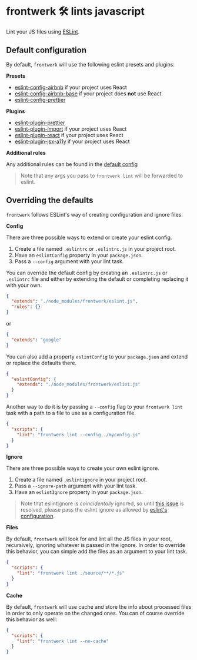# frontwerk 🛠️ lints javascript

Lint your JS files using [ESLint][eslint].

## Default configuration

By default, `frontwerk` will use the following eslint presets and plugins:

**Presets**

* [eslint-config-airbnb][eslint-config-airbnb] if your project uses React
* [eslint-config-airbnb-base][eslint-config-airbnb-base] if your project does
  **not** use React
* [eslint-config-prettier][eslint-config-prettier]

**Plugins**

* [eslint-plugin-prettier][eslint-plugin-prettier]
* [eslint-plugin-import][eslint-plugin-import] if your project uses React
* [eslint-plugin-react][eslint-plugin-react] if your project uses React
* [eslint-plugin-jsx-a11y][eslint-plugin-jsx-a11y] if your project uses React

**Additional rules**

Any additional rules can be found in the
[default config](https://github.com/tricinel/frontwerk/blob/master/src/config/eslintrc.js)

> Note that any args you pass to `frontwerk lint` will be forwarded to eslint.

## Overriding the defaults

`frontwerk` follows ESLint's way of creating configuration and ignore files.

**Config**

There are three possible ways to extend or create your eslint config.

1. Create a file named `.eslintrc` or `.eslintrc.js` in your project root.
2. Have an `eslintConfig` property in your `package.json`.
3. Pass a `--config` argument with your lint task.

You can override the default config by creating an `.eslintrc.js` or `.eslintrc`
file and either by extending the default or completing replacing it with your
own.

```json
{
  "extends": "./node_modules/frontwerk/eslint.js",
  "rules": {}
}
```

or

```json
{
  "extends": "google"
}
```

You can also add a property `eslintConfig` to your `package.json` and extend or
replace the defaults there.

```json
{
  "eslintConfig": {
    "extends": "./node_modules/frontwerk/eslint.js"
  }
}
```

Another way to do it is by passing a `--config` flag to your `frontwerk lint`
task with a path to a file to use as a configuration file.

```json
{
  "scripts": {
    "lint": "frontwerk lint --config ./myconfig.js"
  }
}
```

**Ignore**

There are three possible ways to create your own eslint ignore.

1. Create a file named `.eslintignore` in your project root.
2. Pass a `--ignore-path` argument with your lint task.
3. Have an `eslintIgnore` property in your `package.json`.

> Note that eslintignore is _coincidentally_ ignored, so until
> [this issue](https://github.com/eslint/eslint/issues/9227) is resolved, please
> pass the eslint ignore as allowed by
> [eslint's configuration](https://eslint.org/docs/user-guide/configuring).

**Files**

By default, `frontwerk` will look for and lint all the JS files in your root,
recursively, ignoring whatever is passed in the ignore. In order to override
this behavior, you can simple add the files as an argument to your lint task.

```json
{
  "scripts": {
    "lint": "frontwerk lint ./source/**/*.js"
  }
}
```

**Cache**

By default, `frontwerk` will use cache and store the info about processed files
in order to only operate on the changed ones. You can of course override this
behavior as well:

```json
{
  "scripts": {
    "lint": "frontwerk lint --no-cache"
  }
}
```

[eslint]: https://eslint.org/
[eslint-config-airbnb]: https://www.npmjs.com/package/eslint-config-airbnb
[eslint-config-airbnb-base]: https://www.npmjs.com/package/eslint-config-airbnb-base
[eslint-config-prettier]: https://www.npmjs.com/package/eslint-config-prettier
[eslint-plugin-prettier]: https://www.npmjs.com/package/eslint-plugin-prettier
[eslint-plugin-import]: https://www.npmjs.com/package/eslint-plugin-import
[eslint-plugin-react]: https://www.npmjs.com/package/eslint-plugin-react
[eslint-plugin-jsx-a11y]: https://www.npmjs.com/package/eslint-plugin-jsx-a11y
